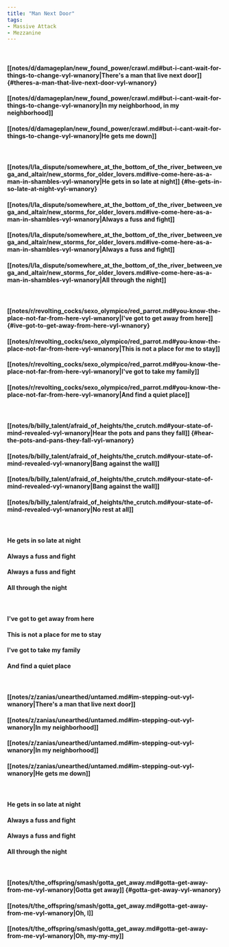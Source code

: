```yaml
---
title: "Man Next Door"
tags:
- Massive Attack
- Mezzanine
---
```

&nbsp;
#### [[notes/d/damageplan/new_found_power/crawl.md#but-i-cant-wait-for-things-to-change-vyl-wnanory|There's a man that live next door]] {#theres-a-man-that-live-next-door-vyl-wnanory}
#### [[notes/d/damageplan/new_found_power/crawl.md#but-i-cant-wait-for-things-to-change-vyl-wnanory|In my neighborhood, in my neighborhood]]
#### [[notes/d/damageplan/new_found_power/crawl.md#but-i-cant-wait-for-things-to-change-vyl-wnanory|He gets me down]]
&nbsp;
#### [[notes/l/la_dispute/somewhere_at_the_bottom_of_the_river_between_vega_and_altair/new_storms_for_older_lovers.md#ive-come-here-as-a-man-in-shambles-vyl-wnanory|He gets in so late at night]] {#he-gets-in-so-late-at-night-vyl-wnanory}
#### [[notes/l/la_dispute/somewhere_at_the_bottom_of_the_river_between_vega_and_altair/new_storms_for_older_lovers.md#ive-come-here-as-a-man-in-shambles-vyl-wnanory|Always a fuss and fight]]
#### [[notes/l/la_dispute/somewhere_at_the_bottom_of_the_river_between_vega_and_altair/new_storms_for_older_lovers.md#ive-come-here-as-a-man-in-shambles-vyl-wnanory|Always a fuss and fight]]
#### [[notes/l/la_dispute/somewhere_at_the_bottom_of_the_river_between_vega_and_altair/new_storms_for_older_lovers.md#ive-come-here-as-a-man-in-shambles-vyl-wnanory|All through the night]]
&nbsp;
#### [[notes/r/revolting_cocks/sexo_olympico/red_parrot.md#you-know-the-place-not-far-from-here-vyl-wnanory|I've got to get away from here]] {#ive-got-to-get-away-from-here-vyl-wnanory}
#### [[notes/r/revolting_cocks/sexo_olympico/red_parrot.md#you-know-the-place-not-far-from-here-vyl-wnanory|This is not a place for me to stay]]
#### [[notes/r/revolting_cocks/sexo_olympico/red_parrot.md#you-know-the-place-not-far-from-here-vyl-wnanory|I've got to take my family]]
#### [[notes/r/revolting_cocks/sexo_olympico/red_parrot.md#you-know-the-place-not-far-from-here-vyl-wnanory|And find a quiet place]]
&nbsp;
#### [[notes/b/billy_talent/afraid_of_heights/the_crutch.md#your-state-of-mind-revealed-vyl-wnanory|Hear the pots and pans they fall]] {#hear-the-pots-and-pans-they-fall-vyl-wnanory}
#### [[notes/b/billy_talent/afraid_of_heights/the_crutch.md#your-state-of-mind-revealed-vyl-wnanory|Bang against the wall]]
#### [[notes/b/billy_talent/afraid_of_heights/the_crutch.md#your-state-of-mind-revealed-vyl-wnanory|Bang against the wall]]
#### [[notes/b/billy_talent/afraid_of_heights/the_crutch.md#your-state-of-mind-revealed-vyl-wnanory|No rest at all]]
&nbsp;
#### He gets in so late at night
#### Always a fuss and fight
#### Always a fuss and fight
#### All through the night
&nbsp;
#### I've got to get away from here
#### This is not a place for me to stay
#### I've got to take my family
#### And find a quiet place
&nbsp;
#### [[notes/z/zanias/unearthed/untamed.md#im-stepping-out-vyl-wnanory|There's a man that live next door]]
#### [[notes/z/zanias/unearthed/untamed.md#im-stepping-out-vyl-wnanory|In my neighborhood]]
#### [[notes/z/zanias/unearthed/untamed.md#im-stepping-out-vyl-wnanory|In my neighborhood]]
#### [[notes/z/zanias/unearthed/untamed.md#im-stepping-out-vyl-wnanory|He gets me down]]
&nbsp;
#### He gets in so late at night
#### Always a fuss and fight
#### Always a fuss and fight
#### All through the night
&nbsp;
#### [[notes/t/the_offspring/smash/gotta_get_away.md#gotta-get-away-from-me-vyl-wnanory|Gotta get away]] {#gotta-get-away-vyl-wnanory}
#### [[notes/t/the_offspring/smash/gotta_get_away.md#gotta-get-away-from-me-vyl-wnanory|Oh, I]]
#### [[notes/t/the_offspring/smash/gotta_get_away.md#gotta-get-away-from-me-vyl-wnanory|Oh, my-my-my]]
